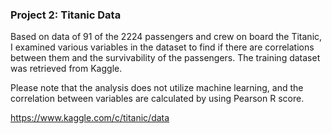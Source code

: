 ### Project 2: Titanic Data

Based on data of 91 of the 2224 passengers and crew on board the Titanic, I examined various variables in the dataset to find if there are correlations between them and the survivability of the passengers. The training dataset was retrieved from Kaggle.

Please note that the analysis does not utilize machine learning, and the correlation between variables are calculated by using Pearson R score.

https://www.kaggle.com/c/titanic/data
